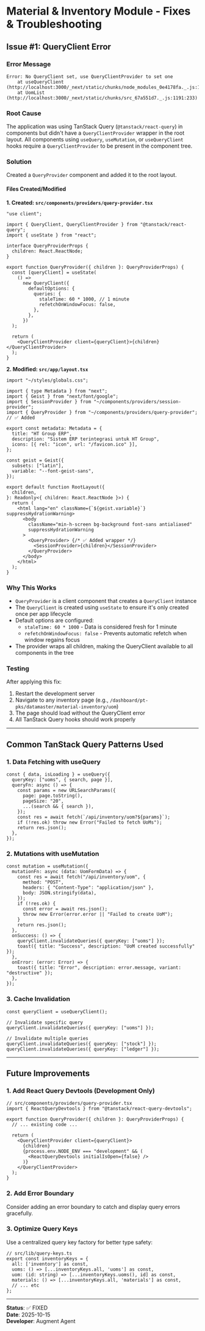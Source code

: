 # Material & Inventory Module - Fixes & Troubleshooting

## Issue #1: QueryClient Error

### Error Message
```
Error: No QueryClient set, use QueryClientProvider to set one
    at useQueryClient (http://localhost:3000/_next/static/chunks/node_modules_0e4178fa._.js:1913:15)
    at UomList (http://localhost:3000/_next/static/chunks/src_67a551d7._.js:1191:233)
```

### Root Cause
The application was using TanStack Query (`@tanstack/react-query`) in components but didn't have a `QueryClientProvider` wrapper in the root layout. All components using `useQuery`, `useMutation`, or `useQueryClient` hooks require a `QueryClientProvider` to be present in the component tree.

### Solution
Created a `QueryProvider` component and added it to the root layout.

#### Files Created/Modified

**1. Created: `src/components/providers/query-provider.tsx`**
```tsx
"use client";

import { QueryClient, QueryClientProvider } from "@tanstack/react-query";
import { useState } from "react";

interface QueryProviderProps {
  children: React.ReactNode;
}

export function QueryProvider({ children }: QueryProviderProps) {
  const [queryClient] = useState(
    () =>
      new QueryClient({
        defaultOptions: {
          queries: {
            staleTime: 60 * 1000, // 1 minute
            refetchOnWindowFocus: false,
          },
        },
      })
  );

  return (
    <QueryClientProvider client={queryClient}>{children}</QueryClientProvider>
  );
}
```

**2. Modified: `src/app/layout.tsx`**
```tsx
import "~/styles/globals.css";

import { type Metadata } from "next";
import { Geist } from "next/font/google";
import { SessionProvider } from "~/components/providers/session-provider";
import { QueryProvider } from "~/components/providers/query-provider"; // ✅ Added

export const metadata: Metadata = {
  title: "HT Group ERP",
  description: "Sistem ERP terintegrasi untuk HT Group",
  icons: [{ rel: "icon", url: "/favicon.ico" }],
};

const geist = Geist({
  subsets: ["latin"],
  variable: "--font-geist-sans",
});

export default function RootLayout({
  children,
}: Readonly<{ children: React.ReactNode }>) {
  return (
    <html lang="en" className={`${geist.variable}`} suppressHydrationWarning>
      <body
        className="min-h-screen bg-background font-sans antialiased"
        suppressHydrationWarning
      >
        <QueryProvider> {/* ✅ Added wrapper */}
          <SessionProvider>{children}</SessionProvider>
        </QueryProvider>
      </body>
    </html>
  );
}
```

### Why This Works
- `QueryProvider` is a client component that creates a `QueryClient` instance
- The `QueryClient` is created using `useState` to ensure it's only created once per app lifecycle
- Default options are configured:
  - `staleTime: 60 * 1000` - Data is considered fresh for 1 minute
  - `refetchOnWindowFocus: false` - Prevents automatic refetch when window regains focus
- The provider wraps all children, making the QueryClient available to all components in the tree

### Testing
After applying this fix:
1. Restart the development server
2. Navigate to any inventory page (e.g., `/dashboard/pt-pks/datamaster/material-inventory/uom`)
3. The page should load without the QueryClient error
4. All TanStack Query hooks should work properly

---

## Common TanStack Query Patterns Used

### 1. Data Fetching with useQuery
```tsx
const { data, isLoading } = useQuery({
  queryKey: ["uoms", { search, page }],
  queryFn: async () => {
    const params = new URLSearchParams({
      page: page.toString(),
      pageSize: "20",
      ...(search && { search }),
    });
    const res = await fetch(`/api/inventory/uom?${params}`);
    if (!res.ok) throw new Error("Failed to fetch UoMs");
    return res.json();
  },
});
```

### 2. Mutations with useMutation
```tsx
const mutation = useMutation({
  mutationFn: async (data: UomFormData) => {
    const res = await fetch("/api/inventory/uom", {
      method: "POST",
      headers: { "Content-Type": "application/json" },
      body: JSON.stringify(data),
    });
    if (!res.ok) {
      const error = await res.json();
      throw new Error(error.error || "Failed to create UoM");
    }
    return res.json();
  },
  onSuccess: () => {
    queryClient.invalidateQueries({ queryKey: ["uoms"] });
    toast({ title: "Success", description: "UoM created successfully" });
  },
  onError: (error: Error) => {
    toast({ title: "Error", description: error.message, variant: "destructive" });
  },
});
```

### 3. Cache Invalidation
```tsx
const queryClient = useQueryClient();

// Invalidate specific query
queryClient.invalidateQueries({ queryKey: ["uoms"] });

// Invalidate multiple queries
queryClient.invalidateQueries({ queryKey: ["stock"] });
queryClient.invalidateQueries({ queryKey: ["ledger"] });
```

---

## Future Improvements

### 1. Add React Query Devtools (Development Only)
```tsx
// src/components/providers/query-provider.tsx
import { ReactQueryDevtools } from "@tanstack/react-query-devtools";

export function QueryProvider({ children }: QueryProviderProps) {
  // ... existing code ...
  
  return (
    <QueryClientProvider client={queryClient}>
      {children}
      {process.env.NODE_ENV === "development" && (
        <ReactQueryDevtools initialIsOpen={false} />
      )}
    </QueryClientProvider>
  );
}
```

### 2. Add Error Boundary
Consider adding an error boundary to catch and display query errors gracefully.

### 3. Optimize Query Keys
Use a centralized query key factory for better type safety:
```tsx
// src/lib/query-keys.ts
export const inventoryKeys = {
  all: ['inventory'] as const,
  uoms: () => [...inventoryKeys.all, 'uoms'] as const,
  uom: (id: string) => [...inventoryKeys.uoms(), id] as const,
  materials: () => [...inventoryKeys.all, 'materials'] as const,
  // ... etc
};
```

---

**Status**: ✅ FIXED  
**Date**: 2025-10-15  
**Developer**: Augment Agent

